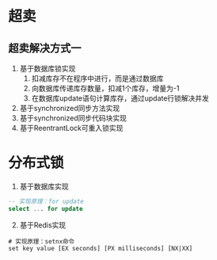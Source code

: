 # 超卖

## 超卖解决方式一
1. 基于数据库锁实现
    1) 扣减库存不在程序中进行，而是通过数据库
    2) 向数据库传递库存数量，扣减1个库存，增量为-1
    3) 在数据库update语句计算库存，通过update行锁解决并发
2. 基于synchronized同步方法实现
3. 基于synchronized同步代码块实现
4. 基于ReentrantLock可重入锁实现

# 分布式锁
1. 基于数据库实现
```sql
-- 实现原理：for update
select ... for update
```
2. 基于Redis实现
```shell script
# 实现原理：setnx命令
set key value [EX seconds] [PX milliseconds] [NX|XX]
```